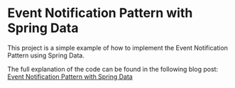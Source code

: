 # Event Notification Pattern with Spring Data

This project is a simple example of how to implement the Event Notification Pattern using Spring Data.

The full explanation of the code can be found in the following blog post: [Event Notification Pattern with Spring Data](https://gaetanopiazzolla.github.io/spring/design-patterns/2024/12/15/event-spring.html)